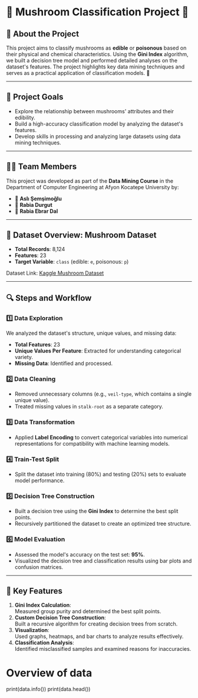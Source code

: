 # 🍄 Mushroom Classification Project 🌟

## 📌 About the Project
This project aims to classify mushrooms as **edible** or **poisonous** based on their physical and chemical characteristics. Using the **Gini Index** algorithm, we built a decision tree model and performed detailed analyses on the dataset's features. The project highlights key data mining techniques and serves as a practical application of classification models. 🚀

---

## 🎯 Project Goals
- Explore the relationship between mushrooms' attributes and their edibility.
- Build a high-accuracy classification model by analyzing the dataset's features.
- Develop skills in processing and analyzing large datasets using data mining techniques.

---

## 👩‍💻 Team Members
This project was developed as part of the **Data Mining Course** in the Department of Computer Engineering at Afyon Kocatepe University by:

- 🌟 **Aslı Şemşimoğlu**
- 🌟 **Rabia Durgut**
- 🌟 **Rabia Ebrar Dal**

---

## 📂 Dataset Overview: Mushroom Dataset
- **Total Records**: 8,124  
- **Features**: 23  
- **Target Variable**: `class` (edible: `e`, poisonous: `p`)  

Dataset Link: [Kaggle Mushroom Dataset](https://www.kaggle.com/code/aslemimolu/veri-madencili-i-mushroom-dataset-gini-algoritmas)

---

## 🔍 Steps and Workflow
### 1️⃣ Data Exploration
We analyzed the dataset's structure, unique values, and missing data:
- **Total Features**: 23  
- **Unique Values Per Feature**: Extracted for understanding categorical variety.
- **Missing Data**: Identified and processed.

### 2️⃣ Data Cleaning
- Removed unnecessary columns (e.g., `veil-type`, which contains a single unique value).
- Treated missing values in `stalk-root` as a separate category.

### 3️⃣ Data Transformation
- Applied **Label Encoding** to convert categorical variables into numerical representations for compatibility with machine learning models.

### 4️⃣ Train-Test Split
- Split the dataset into training (80%) and testing (20%) sets to evaluate model performance.

### 5️⃣ Decision Tree Construction
- Built a decision tree using the **Gini Index** to determine the best split points.  
- Recursively partitioned the dataset to create an optimized tree structure.  

### 6️⃣ Model Evaluation
- Assessed the model's accuracy on the test set: **95%**.
- Visualized the decision tree and classification results using bar plots and confusion matrices.

---

## 🌟 Key Features
1. **Gini Index Calculation**:  
   Measured group purity and determined the best split points.
2. **Custom Decision Tree Construction**:  
   Built a recursive algorithm for creating decision trees from scratch.
3. **Visualization**:  
   Used graphs, heatmaps, and bar charts to analyze results effectively.
4. **Classification Analysis**:  
   Identified misclassified samples and examined reasons for inaccuracies.

# Overview of data
print(data.info())
print(data.head())
